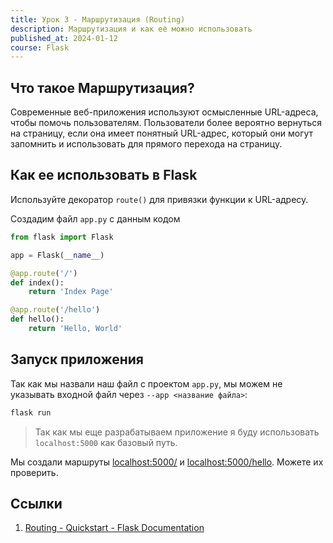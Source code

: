 ```yaml
---
title: Урок 3 - Маршрутизация (Routing)
description: Маршрутизация и как её можно использовать
published_at: 2024-01-12
course: Flask
---
```


## Что такое Маршрутизация?

Современные веб-приложения используют осмысленные URL-адреса, чтобы помочь пользователям. Пользователи более вероятно вернуться на страницу, если она имеет понятный URL-адрес, который они могут запомнить и использовать для прямого перехода на страницу.

## Как ее использовать в Flask

Используйте декоратор `route()` для привязки функции к URL-адресу.

Создадим файл `app.py` с данным кодом

```py
from flask import Flask

app = Flask(__name__)

@app.route('/')
def index():
    return 'Index Page'

@app.route('/hello')
def hello():
    return 'Hello, World'
```

## Запуск приложения

Так как мы назвали наш файл с проектом `app.py`, мы можем не указывать входной файл через `--app <название файла>`:

```sh
flask run
```

> Так как мы еще разрабатываем приложение я буду использовать `localhost:5000` как базовый путь.

Мы создали маршруты [localhost:5000/](http://localhost:5000/) и [localhost:5000/hello](http://localhost:5000/hello). Можете их проверить.

## Ссылки

1. [Routing - Quickstart - Flask Documentation](https://flask.palletsprojects.com/en/3.0.x/quickstart/#routing)
